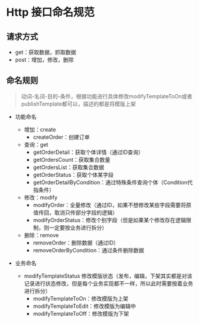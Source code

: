 # Http 接口命名规范

## 请求方式
* get：获取数据，抓取数据
* post：增加，修改，删除

## 命名规则
> 动词-名词-目的-条件，根据功能进行具体修改modifyTemplateToOn或者publishTemplate都可以，描述的都是将模版上架
* 功能命名
  * 增加：create
    * createOrder：创建订单
  * 查询：get
    * getOrderDetail：获取个体详情（通过ID查询）
    * getOrdersCount：获取集合数量
    * getOrdersList：获取集合数据
    * getOrderStatus：获取个体某字段
    * getOrderDetailByCondition：通过特殊条件查询个体（Condition代指条件）
  * 修改：modify
    * modifyOrder：全量修改（通过ID，如果不想修改某些字段需要将原值传回，取消只传部分字段的逻辑）
    * modifyOrderStatus：修改个别字段（但是如果某个修改存在逻辑限制，则一定要按业务进行拆分）
  * 删除：remove
    * removeOrder：删除数据（通过ID）
    * removeOrderByCondition：通过条件删除数据

* 业务命名
  * modifyTemplateStatus 修改模版状态（发布，编辑，下架其实都是对该记录进行状态修改，但是每个业务实现都不一样，所以此时需要按着业务进行拆分）
    * modifyTemplateToOn：修改模版为上架
    * modifyTemplateToEdit：修改模版为编辑中
    * modifyTemplateToOff：修改模版为下架